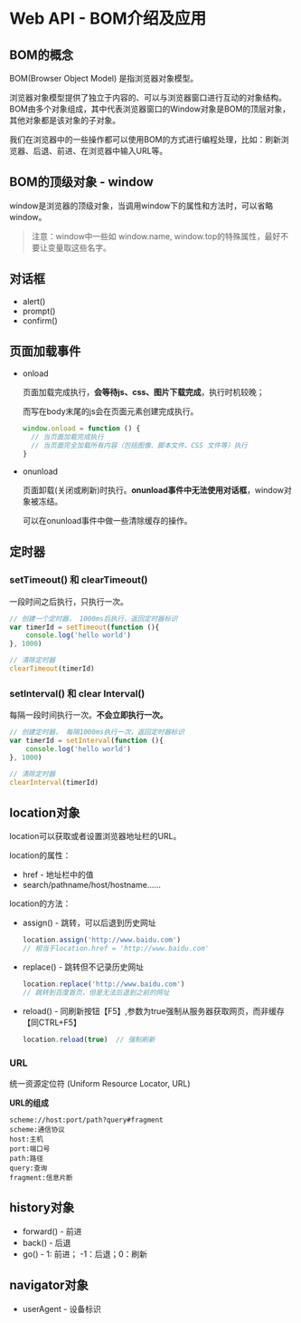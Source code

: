 # Web API - BOM介绍及应用

## BOM的概念

BOM(Browser Object Model) 是指浏览器对象模型。

浏览器对象模型提供了独立于内容的、可以与浏览器窗口进行互动的对象结构。BOM由多个对象组成，其中代表浏览器窗口的Window对象是BOM的顶层对象，其他对象都是该对象的子对象。

我们在浏览器中的一些操作都可以使用BOM的方式进行编程处理，比如：刷新浏览器、后退、前进、在浏览器中输入URL等。

## BOM的顶级对象 - window

window是浏览器的顶级对象，当调用window下的属性和方法时，可以省略window。

> 注意：window中一些如 window.name, window.top的特殊属性，最好不要让变量取这些名字。

 ## 对话框

- alert()
- prompt()
- confirm()

## 页面加载事件

- onload 

  页面加载完成执行，**会等待js、css、图片下载完成**，执行时机较晚；

  而写在body末尾的js会在页面元素创建完成执行。

  ```js
  window.onload = function () {
    // 当页面加载完成执行
    // 当页面完全加载所有内容（包括图像、脚本文件、CSS 文件等）执行
  }
  ```

- onunload

  页面卸载(关闭或刷新)时执行。**onunload事件中无法使用对话框**，window对象被冻结。 

  可以在onunload事件中做一些清除缓存的操作。

## 定时器

### setTimeout() 和 clearTimeout()

一段时间之后执行，只执行一次。

```js
// 创建一个定时器， 1000ms后执行，返回定时器标识
var timerId = setTimeout(function (){
    console.log('hello world')
}, 1000)

// 清除定时器
clearTimeout(timerId)
```

### setInterval() 和 clear Interval()

每隔一段时间执行一次。**不会立即执行一次。**

```js
// 创建定时器， 每隔1000ms执行一次，返回定时器标识
var timerId = setInterval(function (){
    console.log('hello world')
}, 1000)

// 清除定时器
clearInterval(timerId)
```

## location对象

location可以获取或者设置浏览器地址栏的URL。

location的属性：

- href - 地址栏中的值
- search/pathname/host/hostname......

location的方法：

- assign() - 跳转，可以后退到历史网址

  ```js
  location.assign('http://www.baidu.com')  
  // 相当于location.href = 'http://www.baidu.com'
  ```

- replace() - 跳转但不记录历史网址

   ```js
  location.replace('http://www.baidu.com')
  // 跳转到百度首页，但是无法后退到之前的网址
   ```

- reload() - 同刷新按钮【F5】,参数为true强制从服务器获取网页，而非缓存【同CTRL+F5】

  ```js
  location.reload(true)  // 强制刷新
  ```

### URL

统一资源定位符 (Uniform Resource Locator, URL)

**URL的组成**

```
scheme://host:port/path?query#fragment
scheme:通信协议
host:主机
port:端口号
path:路径
query:查询
fragment:信息片断
```

## history对象

- forward() - 前进
- back() - 后退
- go() - 1: 前进； -1：后退；0：刷新

## navigator对象

- userAgent - 设备标识

